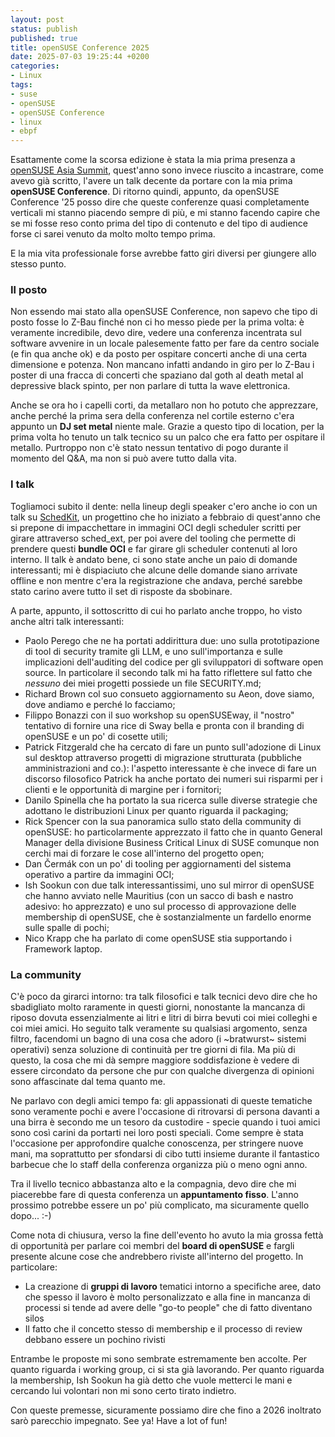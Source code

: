 ```yaml
---
layout: post
status: publish
published: true
title: openSUSE Conference 2025
date: 2025-07-03 19:25:44 +0200
categories: 
- Linux
tags: 
- suse
- openSUSE
- openSUSE Conference
- linux
- ebpf
---
```


Esattamente come la scorsa edizione è stata la mia prima presenza a [openSUSE Asia Summit](https://dottorblaster.it/2024/11/opensuse-asia-2024/), quest'anno sono invece riuscito a incastrare, come avevo già scritto, l'avere un talk decente da portare con la mia prima **openSUSE Conference**. Di ritorno quindi, appunto, da openSUSE Conference '25 posso dire che queste conferenze quasi completamente verticali mi stanno piacendo sempre di più, e mi stanno facendo capire che se mi fosse reso conto prima del tipo di contenuto e del tipo di audience forse ci sarei venuto da molto molto tempo prima.

E la mia vita professionale forse avrebbe fatto giri diversi per giungere allo stesso punto.

### Il posto
Non essendo mai stato alla openSUSE Conference, non sapevo che tipo di posto fosse lo Z-Bau finché non ci ho messo piede per la prima volta: è veramente incredibile, devo dire, vedere una conferenza incentrata sul software avvenire in un locale palesemente fatto per fare da centro sociale (e fin qua anche ok) e da posto per ospitare concerti anche di una certa dimensione e potenza. Non mancano infatti andando in giro per lo Z-Bau i poster di una fracca di concerti che spaziano dal goth al death metal al depressive black spinto, per non parlare di tutta la wave elettronica.

Anche se ora ho i capelli corti, da metallaro non ho potuto che apprezzare, anche perché la prima sera della conferenza nel cortile esterno c'era appunto un **DJ set metal** niente male. Grazie a questo tipo di location, per la prima volta ho tenuto un talk tecnico su un palco che era fatto per ospitare il metallo. Purtroppo non c'è stato nessun tentativo di pogo durante il momento del Q&A, ma non si può avere tutto dalla vita.

### I talk
Togliamoci subito il dente: nella lineup degli speaker c'ero anche io con un talk su [SchedKit](https://github.com/schedkit), un progettino che ho iniziato a febbraio di quest'anno che si prepone di impacchettare in immagini OCI degli scheduler scritti per girare attraverso sched_ext, per poi avere del tooling che permette di prendere questi **bundle OCI** e far girare gli scheduler contenuti al loro interno. Il talk è andato bene, ci sono state anche un paio di domande interessanti; mi è dispiaciuto che alcune delle domande siano arrivate offline e non mentre c'era la registrazione che andava, perché sarebbe stato carino avere tutto il set di risposte da sbobinare.

A parte, appunto, il sottoscritto di cui ho parlato anche troppo, ho visto anche altri talk interessanti:

- Paolo Perego che ne ha portati addirittura due: uno sulla prototipazione di tool di security tramite gli LLM, e uno sull'importanza e sulle implicazioni dell'auditing del codice per gli sviluppatori di software open source. In particolare il secondo talk mi ha fatto riflettere sul fatto che _nessuno_ dei miei progetti possiede un file SECURITY.md;
- Richard Brown col suo consueto aggiornamento su Aeon, dove siamo, dove andiamo e perché lo facciamo;
- Filippo Bonazzi con il suo workshop su openSUSEway, il "nostro" tentativo di fornire una rice di Sway bella e pronta con il branding di openSUSE e un po' di cosette utili;
- Patrick Fitzgerald che ha cercato di fare un punto sull'adozione di Linux sul desktop attraverso progetti di migrazione strutturata (pubbliche amministrazioni and co.): l'aspetto interessante è che invece di fare un discorso filosofico Patrick ha anche portato dei numeri sui risparmi per i clienti e le opportunità di margine per i fornitori;
- Danilo Spinella che ha portato la sua ricerca sulle diverse strategie che adottano le distribuzioni Linux per quanto riguarda il packaging;
- Rick Spencer con la sua panoramica sullo stato della community di openSUSE: ho particolarmente apprezzato il fatto che in quanto General Manager della divisione Business Critical Linux di SUSE comunque non cerchi mai di forzare le cose all'interno del progetto open;
- Dan Čermák con un po' di tooling per aggiornamenti del sistema operativo a partire da immagini OCI;
- Ish Sookun con due talk interessantissimi, uno sul mirror di openSUSE che hanno avviato nelle Mauritius (con un sacco di bash e nastro adesivo: ho apprezzato) e uno sul processo di approvazione delle membership di openSUSE, che è sostanzialmente un fardello enorme sulle spalle di pochi;
- Nico Krapp che ha parlato di come openSUSE stia supportando i Framework laptop.

### La community
C'è poco da girarci intorno: tra talk filosofici e talk tecnici devo dire che ho sbadigliato molto raramente in questi giorni, nonostante la mancanza di riposo dovuta essenzialmente ai litri e litri di birra bevuti coi miei colleghi e coi miei amici. Ho seguito talk veramente su qualsiasi argomento, senza filtro, facendomi un bagno di una cosa che adoro (i ~bratwurst~ sistemi operativi) senza soluzione di continuità per tre giorni di fila. Ma più di questo, la cosa che mi dà sempre maggiore soddisfazione è vedere di essere circondato da persone che pur con qualche divergenza di opinioni sono affascinate dal tema quanto me.

Ne parlavo con degli amici tempo fa: gli appassionati di queste tematiche sono veramente pochi e avere l'occasione di ritrovarsi di persona davanti a una birra è secondo me un tesoro da custodire - specie quando i tuoi amici sono così carini da portarti nei loro posti speciali. Come sempre è stata l'occasione per approfondire qualche conoscenza, per stringere nuove mani, ma soprattutto per sfondarsi di cibo tutti insieme durante il fantastico barbecue che lo staff della conferenza organizza più o meno ogni anno.

Tra il livello tecnico abbastanza alto e la compagnia, devo dire che mi piacerebbe fare di questa conferenza un **appuntamento fisso**. L'anno prossimo potrebbe essere un po' più complicato, ma sicuramente quello dopo... :-)

Come nota di chiusura, verso la fine dell'evento ho avuto la mia grossa fettà di opportunità per parlare coi membri del **board di openSUSE** e fargli presente alcune cose che andrebbero riviste all'interno del progetto. In particolare:

- La creazione di **gruppi di lavoro** tematici intorno a specifiche aree, dato che spesso il lavoro è molto personalizzato e alla fine in mancanza di processi si tende ad avere delle "go-to people" che di fatto diventano silos
- Il fatto che il concetto stesso di membership e il processo di review debbano essere un pochino rivisti

Entrambe le proposte mi sono sembrate estremamente ben accolte. Per quanto riguarda i working group, ci si sta già lavorando. Per quanto riguarda la membership, Ish Sookun ha già detto che vuole metterci le mani e cercando lui volontari non mi sono certo tirato indietro.

Con queste premesse, sicuramente possiamo dire che fino a 2026 inoltrato sarò parecchio impegnato. See ya! Have a lot of fun!
